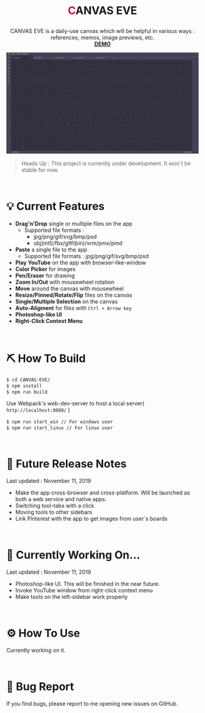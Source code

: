 # <p align="middle"><font color="#c1125b">C</font>ANVAS EVE</p>

<p align="middle">CANVAS EVE is a daily-use canvas which will be helpful in various ways :
<br>references, memos, image previews, etc.
<br><a href="https://nkihrk.github.io/CANVAS-EVE/"><b>DEMO</b></a>
</p>

![CANVAS EVE](assets/img/readme/chrome_2019-11-24_20-13-10.png)

> Heads Up : This project is currently under development. It won`t be stable for now.

<br>

# 💡 Current Features

- **Drag'n'Drop** single or multiple files on the app
  - Supported file formats :
    - jpg/png/gif/svg/bmp/psd
    - obj(mtl)/fbx/gltf(bin)/vrm/pmx/pmd
- **Paste** a single file to the app
  - Supported file formats : jpg/png/gif/svg/bmp/psd
- **Play YouTube** on the app with browser-like-window
- **Color Picker** for images
- **Pen/Eraser** for drawing
- **Zoom In/Out** with mousewheel rotation
- **Move** around the canvas with mousewheel
- **Resize/Pinned/Rotate/Flip** files on the canvas
- **Single/Multiple Selection** on the canvas
- **Auto-Aligment** for files with `Ctrl + Arrow key`
- **Photoshop-like UI**
- **Right-Click Context Menu**

<br>

# ⛏️ How To Build

```
$ cd CANVAS-EVE/
$ npm install
$ npm run build
```

Use Webpack's web-dev-server to host a local server( `http://localhost:8080/` )

```
$ npm run start_win // For windows user
$ npm run start_linux // For linux user
```

<br>

# 📝 Future Release Notes

Last updated : November 11, 2019

- Make the app cross-browser and cross-platform. Will be launched as both a web service and native apps.
- Switching tool-tabs with a click
- Moving tools to other sidebars
- Link Pinterest with the app to get images from user`s boards

<br>

# 💪 Currently Working On...

Last updated : November 11, 2019

- Photoshop-like UI. This will be finished in the near future.
- Invoke YouTube window from right-click context menu
- Make tools on the left-sidebar work properly

<br>

# ⚙️ How To Use

Currently working on it.

<br>

# 🦟 Bug Report

If you find bugs, please report to me opening new issues on GitHub.
